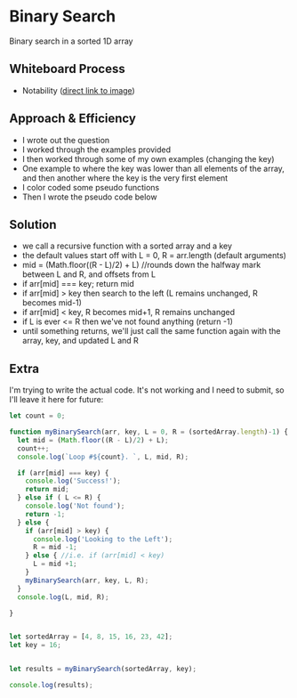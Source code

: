 # Binary Search

Binary search in a sorted 1D array

## Whiteboard Process
- Notability ([direct link to image](https://notability.com/n/2WbSDPi043zPfqQlvydmQE))

## Approach & Efficiency
<!-- What approach did you take? Why? What is the Big O space/time for this approach? -->
- I wrote out the question
- I worked through the examples provided
- I then worked through some of my own examples (changing the key)
- One example to where the key was lower than all elements of the array, and then another where the key is the very first element
- I color coded some pseudo functions
- Then I wrote the pseudo code below

## Solution
- we call a recursive function with a sorted array and a key
- the default values start off with L = 0, R = arr.length (default arguments)
- mid = (Math.floor((R - L)/2) + L)     //rounds down the halfway mark between L and R, and offsets from L
- if arr[mid] === key; return mid
- if arr[mid] > key then search to the left (L remains unchanged, R becomes mid-1)
- if arr[mid] < key, R becomes mid+1, R remains unchanged
- if L is ever <= R then we've not found anything (return -1)
- until something returns, we'll just call the same function again with the array, key, and updated L and R

## Extra
I'm trying to write the actual code. It's not working and I need to submit, so I'll leave it here for future:

```js
let count = 0;

function myBinarySearch(arr, key, L = 0, R = (sortedArray.length)-1) {
  let mid = (Math.floor((R - L)/2) + L);
  count++;
  console.log(`Loop #${count}. `, L, mid, R);

  if (arr[mid] === key) {
    console.log('Success!');
    return mid;
  } else if ( L <= R) {
    console.log('Not found');
    return -1;
  } else {
    if (arr[mid] > key) {
      console.log('Looking to the Left');
      R = mid -1;
    } else { //i.e. if (arr[mid] < key)
      L = mid +1;
    }
    myBinarySearch(arr, key, L, R);
  }
  console.log(L, mid, R);

}


let sortedArray = [4, 8, 15, 16, 23, 42];
let key = 16;


let results = myBinarySearch(sortedArray, key);

console.log(results);

```



